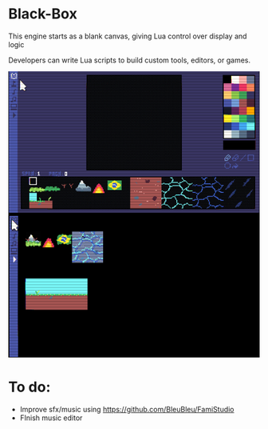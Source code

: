 # Black-Box

This engine starts as a blank canvas, giving Lua control over display and logic

Developers can write Lua scripts to build custom tools, editors, or games.

![blackbox](src/assets/blackbox.png)

# To do:
- Improve sfx/music using https://github.com/BleuBleu/FamiStudio
- FInish music editor
